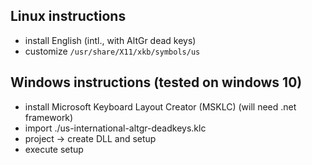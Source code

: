 ## Linux instructions
- install English (intl., with AltGr dead keys)
- customize `/usr/share/X11/xkb/symbols/us`

## Windows instructions (tested on windows 10)
- install Microsoft Keyboard Layout Creator (MSKLC) (will need .net framework)
- import ./us-international-altgr-deadkeys.klc
- project -> create DLL and setup
- execute setup
